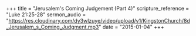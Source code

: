 +++
title = "Jerusalem's Coming Judgement (Part 4)"
scripture_reference = "Luke 21:25-28"
sermon_audio = "https://res.cloudinary.com/dy3wlzuye/video/upload/v1/KingstonChurch/8d_Jerusalem_s_Coming_Judgment.mp3"
date = "2015-01-04"
+++
